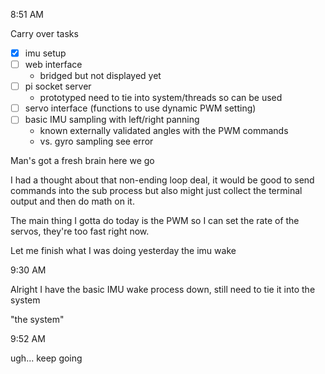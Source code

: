 8:51 AM

Carry over tasks
- [x] imu setup
- [ ] web interface
  - bridged but not displayed yet
- [ ] pi socket server
  - prototyped need to tie into system/threads so can be used
- [ ] servo interface (functions to use dynamic PWM setting)
- [ ] basic IMU sampling with left/right panning
  - known externally validated angles with the PWM commands
  - vs. gyro sampling see error

Man's got a fresh brain here we go

I had a thought about that non-ending loop deal, it would be good to send commands into the sub process but also might just collect the terminal output and then do math on it.

The main thing I gotta do today is the PWM so I can set the rate of the servos, they're too fast right now.

Let me finish what I was doing yesterday the imu wake

9:30 AM

Alright I have the basic IMU wake process down, still need to tie it into the system

"the system"

9:52 AM

ugh... keep going

